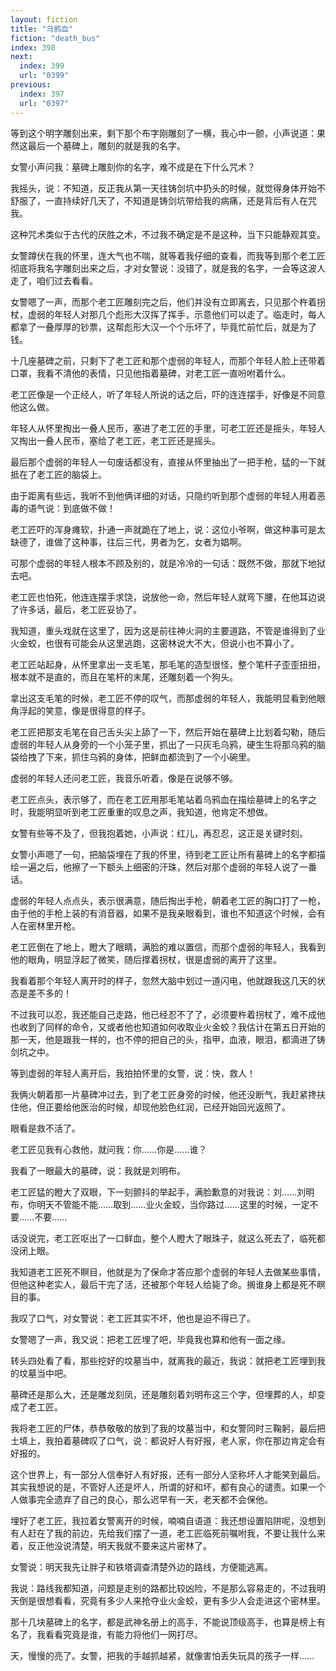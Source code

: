 ```yaml
---
layout: fiction
title: "乌鸦血"
fiction: "death_bus"
index: 398
next:
  index: 399
  url: "0399"
previous:
  index: 397
  url: "0397"
---
```

等到这个明字雕刻出来，剩下那个布字刚雕刻了一横，我心中一颤，小声说道：果然这最后一个墓碑上，雕刻的就是我的名字。

女警小声问我：墓碑上雕刻你的名字，难不成是在下什么咒术？

我摇头，说：不知道，反正我从第一天往铸剑坑中扔头的时候，就觉得身体开始不舒服了，一直持续好几天了，不知道是铸剑坑带给我的病痛，还是背后有人在咒我。

这种咒术类似于古代的厌胜之术，不过我不确定是不是这种，当下只能静观其变。

女警蹲伏在我的怀里，连大气也不喘，就等着我仔细的查看，而我等到那个老工匠彻底将我名字雕刻出来之后，才对女警说：没错了，就是我的名字，一会等这波人走了，咱们过去看看。

女警嗯了一声，而那个老工匠雕刻完之后，他们并没有立即离去，只见那个杵着拐杖，虚弱的年轻人对那几个彪形大汉挥了挥手，示意他们可以走了。临走时，每人都拿了一叠厚厚的钞票，这帮彪形大汉一个个乐坏了，毕竟忙前忙后，就是为了钱。

十几座墓碑之前，只剩下了老工匠和那个虚弱的年轻人，而那个年轻人脸上还带着口罩，我看不清他的表情，只见他指着墓碑，对老工匠一直吩咐着什么。

老工匠像是一个正经人，听了年轻人所说的话之后，吓的连连摆手，好像是不同意他这么做。

年轻人从怀里掏出一叠人民币，塞进了老工匠的手里，可老工匠还是摇头，年轻人又掏出一叠人民币，塞给了老工匠，老工匠还是摇头。

最后那个虚弱的年轻人一句废话都没有，直接从怀里抽出了一把手枪，猛的一下就抵在了老工匠的脑袋上。

由于距离有些远，我听不到他俩详细的对话，只隐约听到那个虚弱的年轻人用着恶毒的语气说：到底做不做！

老工匠吓的浑身瘫软，扑通一声就跪在了地上，说：这位小爷啊，做这种事可是太缺德了，谁做了这种事，往后三代，男者为乞，女者为娼啊。

可那个虚弱的年轻人根本不顾及别的，就是冷冷的一句话：既然不做，那就下地狱去吧。

老工匠也怕死，他连连摆手求饶，说放他一命，然后年轻人就弯下腰，在他耳边说了许多话，最后，老工匠妥协了。

我知道，重头戏就在这里了，因为这是前往神火洞的主要道路，不管是谁得到了业火金蛟，也很有可能会从这里逃跑，这密林说大不大，但说小也不算小了。

老工匠站起身，从怀里拿出一支毛笔，那毛笔的造型很怪，整个笔杆子歪歪扭扭，根本就不是直的，而且在笔杆的末尾，还雕刻着一个狗头。

拿出这支毛笔的时候，老工匠不停的叹气，而那虚弱的年轻人，我能明显看到他眼角浮起的笑意，像是很得意的样子。

老工匠把那支毛笔在自己舌头尖上舔了一下，然后开始在墓碑上比划着勾勒，随后虚弱的年轻人从身旁的一个小笼子里，抓出了一只灰毛乌鸦，硬生生将那乌鸦的脑袋给拽了下来，抓住乌鸦的身体，把鲜血都流到了一个小碗里。

虚弱的年轻人还问老工匠，我音乐听着，像是在说够不够。

老工匠点头，表示够了，而在老工匠用那毛笔站着乌鸦血在描绘墓碑上的名字之时，我能明显听到老工匠重重的叹息之声，我知道，他肯定不想做。

女警有些等不及了，但我抱着她，小声说：红儿，再忍忍，这正是关键时刻。

女警小声嗯了一句，把脑袋埋在了我的怀里，待到老工匠让所有墓碑上的名字都描绘一遍之后，他擦了一下额头上细密的汗珠，然后对那个虚弱的年轻人说了一番话。

虚弱的年轻人点点头，表示很满意，随后掏出手枪，朝着老工匠的胸口打了一枪，由于他的手枪上装的有消音器，如果不是我亲眼看到，谁也不知道这个时候，会有人在密林里开枪。

老工匠倒在了地上，瞪大了眼睛，满脸的难以置信，而那个虚弱的年轻人，我看到他的眼角，明显浮起了微笑，随后撑着拐杖，很是虚弱的离开了这里。

我看着那个年轻人离开时的样子，忽然大脑中划过一道闪电，他就跟我这几天的状态是差不多的！

不过我可以忍，我还能自己走路，他已经忍不了了，必须要杵着拐杖了，难不成他也收到了同样的命令，又或者他也知道如何收取业火金蛟？我估计在第五日开始的那一天，他是跟我一样的，也不停的把自己的头，指甲，血液，眼泪，都滴进了铸剑坑之中。

等到虚弱的年轻人离开后，我拍拍怀里的女警，说：快，救人！

我俩火朝着那一片墓碑冲过去，到了老工匠身旁的时候，他还没断气，我赶紧搀扶住他，但正要给他医治的时候，却现他脸色红润，已经开始回光返照了。

眼看是救不活了。

老工匠见我有心救他，就问我：你……你是……谁？

我看了一眼最大的墓碑，说：我就是刘明布。

老工匠猛的瞪大了双眼，下一刻颤抖的举起手，满脸歉意的对我说：刘……刘明布，你明天不管能不能……取到……业火金蛟，当你路过……这里的时候，一定不要……不要……

话没说完，老工匠呕出了一口鲜血，整个人瞪大了眼珠子，就这么死去了，临死都没闭上眼。

我知道老工匠死不瞑目，他就是为了保命才答应那个虚弱的年轻人去做某些事情，但他这种老实人，最后干完了活，还被那个年轻人给毙了命。搁谁身上都是死不瞑目的事。

我叹了口气，对女警说：老工匠其实不坏，他也是迫不得已了。

女警嗯了一声，我又说：把老工匠埋了吧，毕竟我也算和他有一面之缘。

转头四处看了看，那些挖好的坟墓当中，就离我的最近，我说：就把老工匠埋到我的坟墓当中吧。

墓碑还是那么大，还是雕龙刻凤，还是雕刻着刘明布这三个字，但埋葬的人，却变成了老工匠。

我将老工匠的尸体，恭恭敬敬的放到了我的坟墓当中，和女警同时三鞠躬，最后把土填上，我拍着墓碑叹了口气，说：都说好人有好报，老人家，你在那边肯定会有好报的。

这个世界上，有一部分人信奉好人有好报，还有一部分人坚称坏人才能笑到最后。其实我想说的是，不管好人还是坏人，所谓的好和坏，都有良心的谴责。如果一个人做事完全遗弃了自己的良心，那么迟早有一天，老天都不会保他。

埋好了老工匠，我拉着女警离开的时候，喃喃自语道：我还想设置陷阱呢，没想到有人赶在了我的前边，先给我们摆了一道，老工匠临死前嘱咐我，不要让我什么来着，反正他没说清楚，明天我就不要来这片密林了。

女警说：明天我先让胖子和铁塔调查清楚外边的路线，方便能逃离。

我说：路线我都知道，问题是走别的路都比较凶险，不是那么容易走的，不过我明天倒是很想看看，究竟有多少人来抢夺业火金蛟，更有多少人会走进这个密林里。

那十几块墓碑上的名字，都是武神名册上的高手，不能说顶级高手，也算是榜上有名了，我看看究竟是谁，有能力将他们一网打尽。

天，慢慢的亮了。女警，把我的手越抓越紧，就像害怕丢失玩具的孩子一样……